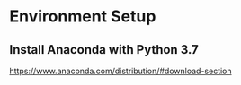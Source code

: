 # Environment Setup

## Install Anaconda with Python 3.7

<https://www.anaconda.com/distribution/#download-section>
